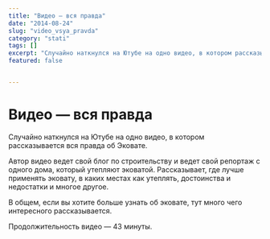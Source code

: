 ```yaml
---
title: "Видео — вся правда"
date: "2014-08-24"
slug: "video_vsya_pravda"
category: "stati"
tags: []
excerpt: "Случайно наткнулся на Ютубе на одно видео, в котором рассказывается вся правда об Эковате. Автор видео ведет свой блог по строительству и ведет свой репортаж с одного дома, который утепляют эковатой. ..."
featured: false


---
```


# Видео — вся правда

Случайно наткнулся на Ютубе на одно видео, в котором рассказывается вся правда об Эковате.

Автор видео ведет свой блог по строительству и ведет свой репортаж с одного дома, который утепляют эковатой. Рассказывает, где лучше применять эковату, в каких местах как утеплять, достоинства и недостатки и многое другое.

В общем, если вы хотите больше узнать об эковате, тут много чего интересного рассказывается.

Продолжительность видео — 43 минуты.

